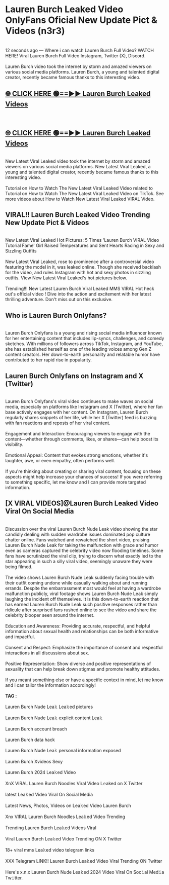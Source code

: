 # Lauren Burch Leaked Video OnlyFans Oficial New Update Pict & Videos (n3r3)
<br>
12 seconds ago — Where i can watch Lauren Burch Full Video? WATCH HERE! Viral Lauren Burch Full Video Instagram, Twitter (X), Discord.
<br><br>
Lauren Burch video took the internet by storm and amazed viewers on various social media platforms. Lauren Burch, a young and talented digital creator, recently became famous thanks to this interesting video.
<br>
<h2><a href="https://play.trustnlinepharmacy.us?title=Lauren_Burch">🌐 CLICK HERE 🟢==►► Lauren Burch Leaked Videos</a></h2>
<br>
<h2><a href="https://play.trustnlinepharmacy.us?title=Lauren_Burch">🌐 CLICK HERE 🟢==►► Lauren Burch Leaked Videos</a></h2>
<br>
New Latest Viral Leaked video took the internet by storm and amazed viewers on various social media platforms. New Latest Viral Leaked, a young and talented digital creator, recently became famous thanks to this interesting video.
<br><br>
Tutorial on How to Watch The New Latest Viral Leaked Video related to Tutorial on How to Watch The New Latest Viral Leaked Video on TikTok. See more videos about How to Watch New Latest Viral Leaked VIRAL Video.
<br>
<h2>VIRAL!! Lauren Burch Leaked Video Trending New Update Pict & Videos</h2>
<br>
New Latest Viral Leaked Hot Pictures: 5 Times 'Lauren Burch VIRAL Video Tutorial Fame' Girl Raised Temperatures and Sent Hearts Racing in Sexy and Sizzling Outfits
<br><br>
New Latest Viral Leaked, rose to prominence after a controversial video featuring the model in it, was leaked online. Though she received backlash for the video, and rules Instagram with hot and sexy photos in sizzling outfits. View New Latest Viral Leaked's hot pictures below.
<br><br>
Trending!!! New Latest Lauren Burch Viral Leaked MMS VIRAL Hot heck out's official video ! Dive into the action and excitement with her latest thrilling adventure. Don't miss out on this exclusive.
<br>
<h2>Who is Lauren Burch Onlyfans?</h2>
<br>
Lauren Burch Onlyfans is a young and rising social media influencer known for her entertaining content that includes lip-syncs, challenges, and comedy sketches. With millions of followers across TikTok, Instagram, and YouTube, she has established herself as one of the leading voices among Gen Z content creators. Her down-to-earth personality and relatable humor have contributed to her rapid rise in popularity.
<br>
<h2>Lauren Burch Onlyfans on Instagram and X (Twitter)</h2>
<br>
Lauren Burch Onlyfans's viral video continues to make waves on social media, especially on platforms like Instagram and X (Twitter), where her fan base actively engages with her content. On Instagram, Lauren Burch regularly shares snippets of her life, while her X (Twitter) feed is buzzing with fan reactions and reposts of her viral content.
<br><br>
Engagement and Interaction: Encouraging viewers to engage with the content—whether through comments, likes, or shares—can help boost its visibility.
<br><br>
Emotional Appeal: Content that evokes strong emotions, whether it's laughter, awe, or even empathy, often performs well.
<br><br>
If you're thinking about creating or sharing viral content, focusing on these aspects might help increase your chances of success! If you were referring to something specific, let me know and I can provide more targeted information.
<br>
<h2>[X VIRAL VIDEOS]@Lauren Burch Leaked Video Viral On Social Media</h2>
<br>
Discussion over the viral Lauren Burch Nude Leak video showing the star candidly dealing with sudden wardrobe issues dominated pop culture chatter online. Fans watched and rewatched the short video, praising Lauren Burch Nude Leak for taking the malfunction with grace and humor even as cameras captured the celebrity video now flooding timelines. Some fans have scrutinized the viral clip, trying to discern what exactly led to the star appearing in such a silly viral video, seemingly unaware they were being filmed.
<br><br>
The video shows Lauren Burch Nude Leak suddenly facing trouble with their outfit coming undone while casually walking about and running errands. Despite the embarrassment most would feel at having a wardrobe malfunction publicly, viral footage shows Lauren Burch Nude Leak simply laughing the incident off themselves. It is this down-to-earth reaction that has earned Lauren Burch Nude Leak such positive responses rather than ridicule after surprised fans rushed online to see the video and share the celebrity blooper seen around the internet.
<br><br>
Education and Awareness: Providing accurate, respectful, and helpful information about sexual health and relationships can be both informative and impactful.
<br><br>
Consent and Respect: Emphasize the importance of consent and respectful interactions in all discussions about sex.
<br><br>
Positive Representation: Show diverse and positive representations of sexuality that can help break down stigmas and promote healthy attitudes.
<br><br>
If you meant something else or have a specific context in mind, let me know and I can tailor the information accordingly!
<br><br>
<strong>TAG :</strong>
<br><br>
Lauren Burch Nude Lea𝚔 Lea𝚔ed pictures
<br><br>
Lauren Burch Nude Lea𝚔 explicit content Lea𝚔
<br><br>
Lauren Burch account breach
<br><br>
Lauren Burch data hack
<br><br>
Lauren Burch Nude Lea𝚔 personal information exposed
<br><br>
Lauren Burch Xvideos Sexy
<br><br>
Lauren Burch 2024 Lea𝚔ed Video
<br><br>
XnX VIRAL Lauren Burch Noodles Viral Video L𝚎aked on X Twitter
<br><br>
latest Lea𝚔ed Video Viral On Social Media
<br><br>
Latest News, Photos, Videos on Lea𝚔ed Video Lauren Burch
<br><br>
Xnx VIRAL Lauren Burch Noodles Lea𝚔ed Video Trending
<br><br>
Trending Lauren Burch Lea𝚔ed Videos Viral
<br><br>
Viral Lauren Burch Lea𝚔ed Video Trending ON X Twitter
<br><br>
18+ viral mms Lea𝚔ed video telegram links
<br><br>
XXX Telegram LINK!! Lauren Burch Lea𝚔ed Video Viral Trending ON Twitter
<br><br>
Here's x.n.x Lauren Burch Nude Lea𝚔ed 2024 Video Viral On Soc𝚒al Med𝚒a Tw𝚒tter.